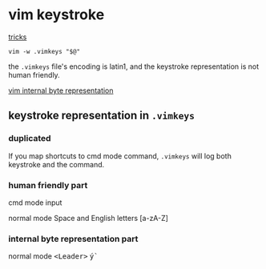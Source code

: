 # vim keystroke

[tricks](https://github.com/vim/vim/issues/6349#issuecomment-650565664)


```viml
vim -w .vimkeys "$@"
```

the `.vimkeys` file's encoding is latin1, and the keystroke representation is not human friendly.

[vim internal byte representation](https://github.com/vim/vim/blob/8ea9390b78da9e34a20e7418712921397c0c1989/runtime/doc/todo.txt#L1189-L1193)



## keystroke representation in `.vimkeys`

### duplicated

If you map shortcuts to cmd mode command, `.vimkeys` will log both keystroke and the command.


### human friendly part

cmd mode input

normal mode Space and English letters [a-zA-Z]



### internal byte representation part


normal mode <kbd>\<Leader></kbd>      <kbd>ý`</kbd>




